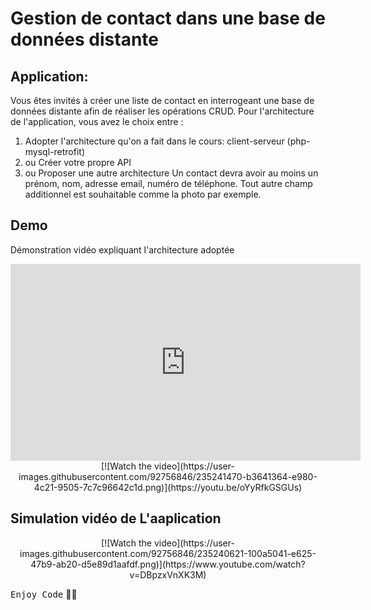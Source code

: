 # Gestion de contact dans une base de données distante

## Application:
Vous êtes invités à créer une liste de contact en interrogeant une base de données distante afin de réaliser les opérations CRUD. Pour l'architecture de l'application, vous avez le choix entre :
  1. Adopter l'architecture qu'on a fait dans le cours: client-serveur (php-mysql-retrofit) 
  2. ou Créer votre propre API
  3. ou Proposer une autre architecture
   Un contact devra avoir au moins un prénom, nom, adresse email, numéro de téléphone. Tout autre champ additionnel est souhaitable comme la photo par exemple.

## Demo
Démonstration vidéo expliquant l'architecture adoptée
<div align="center"> 
  <iframe width="560" height="315" src="https://www.youtube.com/embed/oYyRfkGSGUs" title="YouTube video player" frameborder="0" allow="accelerometer; autoplay; clipboard-write; encrypted-media; gyroscope; picture-in-picture; web-share" allowfullscreen></iframe>
[![Watch the video](https://user-images.githubusercontent.com/92756846/235241470-b3641364-e980-4c21-9505-7c7c96642c1d.png)](https://youtu.be/oYyRfkGSGUs)
</div>

## Simulation vidéo de L'aaplication
 <div align="center"> 
[![Watch the video](https://user-images.githubusercontent.com/92756846/235240621-100a5041-e625-47b9-ab20-d5e89d1aafdf.png)](https://www.youtube.com/watch?v=DBpzxVnXK3M)
</div>

<kbd>Enjoy Code</kbd> 👨‍💻

